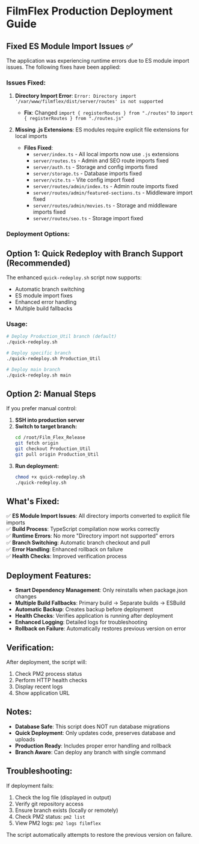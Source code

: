 # FilmFlex Production Deployment Guide

## Fixed ES Module Import Issues ✅

The application was experiencing runtime errors due to ES module import issues. The following fixes have been applied:

### Issues Fixed:
1. **Directory Import Error**: `Error: Directory import '/var/www/filmflex/dist/server/routes' is not supported`
   - **Fix**: Changed `import { registerRoutes } from "./routes"` to `import { registerRoutes } from "./routes.js"`

2. **Missing .js Extensions**: ES modules require explicit file extensions for local imports
   - **Files Fixed**:
     - `server/index.ts` - All local imports now use `.js` extensions
     - `server/routes.ts` - Admin and SEO route imports fixed
     - `server/auth.ts` - Storage and config imports fixed
     - `server/storage.ts` - Database imports fixed
     - `server/vite.ts` - Vite config import fixed
     - `server/routes/admin/index.ts` - Admin route imports fixed
     - `server/routes/admin/featured-sections.ts` - Middleware import fixed
     - `server/routes/admin/movies.ts` - Storage and middleware imports fixed
     - `server/routes/seo.ts` - Storage import fixed

### Deployment Options:

## Option 1: Quick Redeploy with Branch Support (Recommended)

The enhanced `quick-redeploy.sh` script now supports:
- Automatic branch switching
- ES module import fixes
- Enhanced error handling
- Multiple build fallbacks

### Usage:
```bash
# Deploy Production_Util branch (default)
./quick-redeploy.sh

# Deploy specific branch
./quick-redeploy.sh Production_Util

# Deploy main branch
./quick-redeploy.sh main
```

## Option 2: Manual Steps

If you prefer manual control:

1. **SSH into production server**
2. **Switch to target branch:**
   ```bash
   cd /root/Film_Flex_Release
   git fetch origin
   git checkout Production_Util
   git pull origin Production_Util
   ```
3. **Run deployment:**
   ```bash
   chmod +x quick-redeploy.sh
   ./quick-redeploy.sh
   ```

## What's Fixed:

✅ **ES Module Import Issues**: All directory imports converted to explicit file imports  
✅ **Build Process**: TypeScript compilation now works correctly  
✅ **Runtime Errors**: No more "Directory import not supported" errors  
✅ **Branch Switching**: Automatic branch checkout and pull  
✅ **Error Handling**: Enhanced rollback on failure  
✅ **Health Checks**: Improved verification process  

## Deployment Features:

- **Smart Dependency Management**: Only reinstalls when package.json changes
- **Multiple Build Fallbacks**: Primary build → Separate builds → ESBuild
- **Automatic Backup**: Creates backup before deployment
- **Health Checks**: Verifies application is running after deployment
- **Enhanced Logging**: Detailed logs for troubleshooting
- **Rollback on Failure**: Automatically restores previous version on error

## Verification:

After deployment, the script will:
1. Check PM2 process status
2. Perform HTTP health checks
3. Display recent logs
4. Show application URL

## Notes:

- **Database Safe**: This script does NOT run database migrations
- **Quick Deployment**: Only updates code, preserves database and uploads
- **Production Ready**: Includes proper error handling and rollback
- **Branch Aware**: Can deploy any branch with single command

## Troubleshooting:

If deployment fails:
1. Check the log file (displayed in output)
2. Verify git repository access
3. Ensure branch exists (locally or remotely)
4. Check PM2 status: `pm2 list`
5. View PM2 logs: `pm2 logs filmflex`

The script automatically attempts to restore the previous version on failure.
